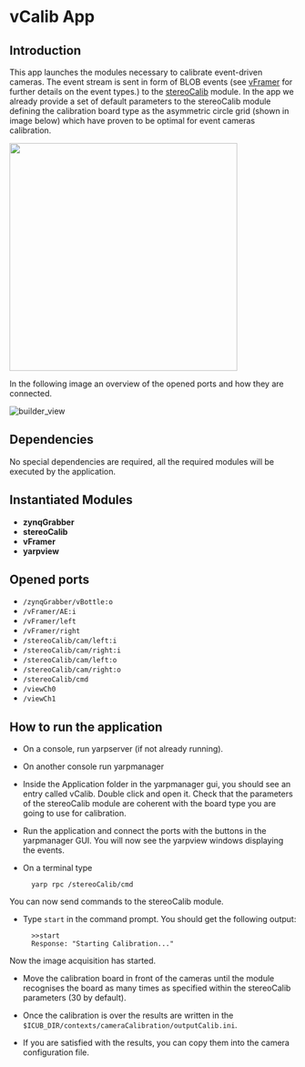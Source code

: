 # vCalib App

Introduction
------------
This app launches the modules necessary to calibrate event-driven cameras. The event stream is sent in form of BLOB 
events (see [vFramer](http://robotology.github.io/event-driven/doxygen/doc/html/group__vFramer.html) for further 
details on the event types.) to the [stereoCalib](http://wiki.icub.org/iCub/main/dox/html/group__icub__stereoCalib.html) module.
 In the app we already provide a set of default parameters to the stereoCalib module defining the calibration board 
 type as the asymmetric circle grid (shown in image below) which have proven to be optimal for event cameras 
 calibration.  

<img src="http://robocraft.ru/files/opencv/acircles_pattern.png" width="400">
  
  In the following image an overview of the opened ports and how they are connected.
  
![builder_view](images/vCalib_builder.png)

 Dependencies
 ------------
 No special dependencies are required, all the required modules will be executed by the application. 

 Instantiated Modules
 --------------------
 * **zynqGrabber**
 * **stereoCalib**
 * **vFramer**
 * **yarpview**
 
 Opened ports
 ------------
 * `/zynqGrabber/vBottle:o`
 * `/vFramer/AE:i`
 * `/vFramer/left`
 * `/vFramer/right`
 * `/stereoCalib/cam/left:i`
 * `/stereoCalib/cam/right:i`
 * `/stereoCalib/cam/left:o` 
 * `/stereoCalib/cam/right:o`
 * `/stereoCalib/cmd`
 * `/viewCh0`
 * `/viewCh1`

How to run the application
--------------------------

* On a console, run yarpserver (if not already running).

* On another console run yarpmanager

* Inside the Application folder in the yarpmanager gui, you should see an entry called vCalib. Double click and 
open it. Check that the parameters of the stereoCalib module are coherent with the board type you are going to use for 
calibration.

* Run the application and connect the ports with the buttons in the yarpmanager GUI.
You will now see the yarpview windows displaying the events.

* On a terminal type

        yarp rpc /stereoCalib/cmd
   
You can now send commands to the stereoCalib module. 
* Type `start` in the command prompt. You should get the 
following output:
    
        >>start
        Response: "Starting Calibration..."

Now the image acquisition has started.
* Move the calibration board in front of the cameras until the module recognises
 the board as many times as specified within the stereoCalib parameters (30 by default).
 
* Once the calibration is over the results are written in the `$ICUB_DIR/contexts/cameraCalibration/outputCalib.ini`.
 
* If you are satisfied with the results, you can copy them into the camera configuration file.